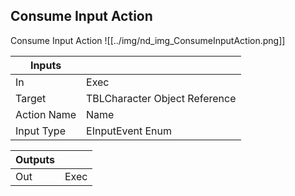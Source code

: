 ## Consume Input Action
Consume Input Action
![[../img/nd_img_ConsumeInputAction.png]]

|Inputs||
|--|--|
| In | Exec |
| Target | TBLCharacter Object Reference |
| Action Name | Name |
| Input Type | EInputEvent Enum |

|Outputs||
|--|--|
| Out | Exec |
